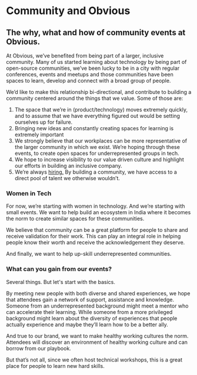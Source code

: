 # Community and Obvious

## **The why, what and how of community events at Obvious.**

At Obvious, we’ve benefited from being part of a larger, inclusive community. Many of us started learning about technology by being part of open-source communities, we’ve been lucky to be in a city with regular conferences, events and meetups and those communities have been spaces to learn, develop and connect with a broad group of people.

We’d like to make this relationship bi-directional, and contribute to building a community centered around the things that we value. Some of those are:

1. The space that we’re in \(product/technology\) moves extremely quickly, and to assume that we have everything figured out would be setting ourselves up for failure.
2. Bringing new ideas and constantly creating spaces for learning is extremely important
3. We strongly believe that our workplaces can be more representative of the larger community in which we exist. We’re hoping through these events, to create open spaces for underrepresented groups in tech. 
4. We hope to increase visibility to our value driven culture and highlight our efforts in building an inclusive company.
5. We’re always [hiring.](https://jobs.obvious.in/) By building a community, we have access to a direct pool of talent we otherwise wouldn’t.

### Women in Tech

For now, we’re starting with women in technology. And we’re starting with small events. We want to help build an ecosystem in India where it becomes the norm to create similar spaces for these communities. 

We believe that community can be a great platform for people to share and receive validation for their work. This can play an integral role in helping people know their worth and receive the acknowledgement they deserve. 

And finally, we want to help up-skill underrepresented communities. 

### What can you gain from our events?

Several things. But let's start with the basics. 

By meeting new people with both diverse and shared experiences, we hope that attendees gain a network of support, assistance and knowledge. Someone from an underrepresented background might meet a mentor who can accelerate their learning. While someone from a more privileged background might learn about the diversity of experiences that people actually experience and maybe they’ll learn how to be a better ally. 

And true to our brand, we want to make healthy working cultures the norm. Attendees will discover an environment of healthy working culture and can borrow from our playbook.

But that’s not all, since we often host technical workshops, this is a great place for people to learn new hard skills.

